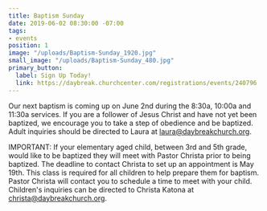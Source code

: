 ```yaml
---
title: Baptism Sunday
date: 2019-06-02 08:30:00 -07:00
tags:
- events
position: 1
image: "/uploads/Baptism-Sunday_1920.jpg"
small_image: "/uploads/Baptism-Sunday_480.jpg"
primary_button:
  label: Sign Up Today!
  link: https://daybreak.churchcenter.com/registrations/events/240796
---
```


Our next baptism is coming up on June 2nd during the 8:30a, 10:00a and 11:30a services. If you are a follower of Jesus Christ and have not yet been baptized, we encourage you to take a step of obedience and be baptized. Adult inquiries should be directed to Laura at [laura@daybreakchurch.org](laura@daybreakchurch.org).

IMPORTANT: If your elementary aged child, between 3rd and 5th grade, would like to be baptized they will meet with Pastor Christa prior to being baptized. The deadline to contact Christa to set up an appointment is May 19th. This class is required for all children to help prepare them for baptism. Pastor Christa will contact you to schedule a time to meet with your child. Children's inquiries can be directed to Christa Katona at [christa@daybreakchurch.org](christa@daybreakchurch.org).